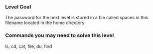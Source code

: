 ### Level Goal

The password for the next level is stored in a file called spaces in this filename 
located in the home directory

### Commands you may need to solve this level

ls, cd, cat, file, du, find

